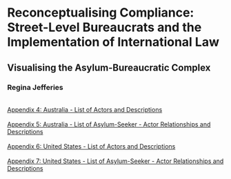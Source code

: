 <html>
<body>
<h1>Reconceptualising Compliance: Street-Level Bureaucrats and the Implementation of International Law</h1>
<h2>Visualising the Asylum-Bureaucratic Complex</h2>
<h3>Regina Jefferies</h3>

<br><a href="https://github.com/reginajefferies/reginajefferies.github.io/blob/45c1ad8125fef72aa48568a714f4e1007e021e4f/Appendix_4_Australia_Alter_Descriptions.pdf">Appendix 4: Australia - List of Actors and Descriptions</a></br>
<br><a href="https://github.com/reginajefferies/reginajefferies.github.io/blob/45c1ad8125fef72aa48568a714f4e1007e021e4f/Appendix_5_Australia_Ego-Alter_Links_Descriptions.pdf">Appendix 5: Australia - List of Asylum-Seeker - Actor Relationships and Descriptions</a></br>
<br><a href="https://github.com/reginajefferies/reginajefferies.github.io/blob/45c1ad8125fef72aa48568a714f4e1007e021e4f/Appendix_7_US_Alter_Descriptions.pdf">Appendix 6: United States - List of Actors and Descriptions</a></br>
<br><a href="https://github.com/reginajefferies/reginajefferies.github.io/blob/45c1ad8125fef72aa48568a714f4e1007e021e4f/Appendix_8_US_Ego-Alter_Links_Descriptions.pdf">Appendix 7: United States - List of Asylum-Seeker - Actor Relationships and Descriptions</a></br>

</body>
</html>
